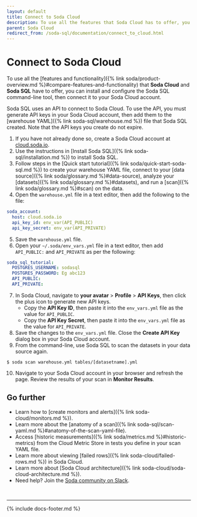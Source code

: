 ```yaml
---
layout: default
title: Connect to Soda Cloud
description: To use all the features that Soda Cloud has to offer, you can install and configure the Soda SQL command-line tool, then connect it to your Soda Cloud account.
parent: Soda Cloud
redirect_from: /soda-sql/documentation/connect_to_cloud.html
---
```


# Connect to Soda Cloud

To use all the [features and functionality]({% link soda/product-overview.md %}#compare-features-and-functionality) that **Soda Cloud** and **Soda SQL** have to offer, you can install and configure the Soda SQL command-line tool, then connect it to your Soda Cloud account.

Soda SQL uses an API to connect to Soda Cloud. To use the API, you must generate API keys in your Soda Cloud account, then add them to the [warehouse YAML]({% link soda-sql/warehouse.md %}) file that Soda SQL created. Note that the API keys you create do not expire. 


1. If you have not already done so, create a Soda Cloud account at <a href="https://cloud.soda.io/signup" target="_blank"> cloud.soda.io</a>.
2. Use the instructions in [Install Soda SQL]({% link soda-sql/installation.md %}) to install Soda SQL.
3. Follow steps in the [Quick start tutorial]({% link soda/quick-start-soda-sql.md %}) to create your warehouse YAML file, connect to your [data source]({% link soda/glossary.md %}#data-source), analyze your [datasets]({% link soda/glossary.md %}#datasets), and run a [scan]({% link soda/glossary.md %}#scan) on the data.
4. Open the `warehouse.yml` file in a text editor, then add the following to the file:
```yaml
soda_account:
  host: cloud.soda.io
  api_key_id: env_var(API_PUBLIC)
  api_key_secret: env_var(API_PRIVATE)
```
5. Save the `warehouse.yml` file.
6. Open your `~/.soda/env_vars.yml` file in a text editor, then add `API_PUBLIC:` and `API_PRIVATE` as per the following:
```yaml
soda_sql_tutorial:
  POSTGRES_USERNAME: sodasql
  POSTGRES_PASSWORD: Eg abc123
  API_PUBLIC: 
  API_PRIVATE: 
```
7. In Soda Cloud, navigate to **your avatar** > **Profile** > **API Keys**, then click the plus icon to generate new API keys.
    * Copy the **API Key ID**, then paste it into the `env_vars.yml` file as the value for `API_PUBLIC`.
    * Copy the **API Key Secret**, then paste it into the `env_vars.yml` file as the value for `API_PRIVATE`.
8. Save the changes to the `env_vars.yml` file. Close the **Create API Key** dialog box in your Soda Cloud account.
9. From the command-line, use Soda SQL to scan the datasets in your data source again.
```shell
$ soda scan warehouse.yml tables/[datasetname].yml
```
10. Navigate to your Soda Cloud account in your browser and refresh the page. Review the results of your scan in **Monitor Results**.

## Go further

* Learn how to [create monitors and alerts]({% link soda-cloud/monitors.md %}).
* Learn more about the [anatomy of a scan]({% link soda-sql/scan-yaml.md %}#anatomy-of-the-scan-yaml-file).
* Access [historic measurements]({% link soda/metrics.md %}#historic-metrics) from the Cloud Metric Store in tests you define in your scan YAML file.
* Learn more about viewing [failed rows]({% link soda-cloud/failed-rows.md %}) in Soda Cloud.
* Learn more about [Soda Cloud architecture]({% link soda-cloud/soda-cloud-architecture.md %}).
* Need help? Join the <a href="http://community.soda.io/slack" target="_blank"> Soda community on Slack</a>.

<br />

---
{% include docs-footer.md %}